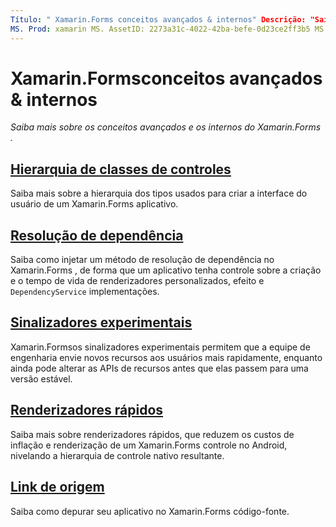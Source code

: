 ```yaml
---
Título: " Xamarin.Forms conceitos avançados & internos" Descrição: "Saiba mais sobre conceitos avançados e os internos de Xamarin.Forms ".
MS. Prod: xamarin MS. AssetID: 2273a31c-4022-42ba-befe-0d23ce2ff3b5 MS. Technology: xamarin-Forms autor: davidbritch MS. Author: dabritch MS. Date: 03/20/2020 no-loc: [ Xamarin.Forms , Xamarin.Essentials ]
---
```


# <a name="xamarinforms-advanced-concepts--internals"></a>Xamarin.Formsconceitos avançados & internos

_Saiba mais sobre os conceitos avançados e os internos do Xamarin.Forms ._

## <a name="controls-class-hierarchy"></a>[Hierarquia de classes de controles](class-hierarchy.md)

Saiba mais sobre a hierarquia dos tipos usados para criar a interface do usuário de um Xamarin.Forms aplicativo.

## <a name="dependency-resolution"></a>[Resolução de dependência](dependency-resolution.md)

Saiba como injetar um método de resolução de dependência no Xamarin.Forms , de forma que um aplicativo tenha controle sobre a criação e o tempo de vida de renderizadores personalizados, efeito e `DependencyService` implementações.

## <a name="experimental-flags"></a>[Sinalizadores experimentais](experimental-flags.md)

Xamarin.Formsos sinalizadores experimentais permitem que a equipe de engenharia envie novos recursos aos usuários mais rapidamente, enquanto ainda pode alterar as APIs de recursos antes que elas passem para uma versão estável.

## <a name="fast-renderers"></a>[Renderizadores rápidos](fast-renderers.md)

Saiba mais sobre renderizadores rápidos, que reduzem os custos de inflação e renderização de um Xamarin.Forms controle no Android, nivelando a hierarquia de controle nativo resultante.

## <a name="source-link"></a>[Link de origem](sourcelink.md)

Saiba como depurar seu aplicativo no Xamarin.Forms código-fonte.
